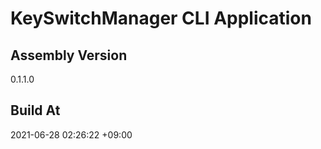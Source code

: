 KeySwitchManager CLI Application
==============================

## Assembly Version

0.1.1.0

## Build At

2021-06-28 02:26:22 +09:00
